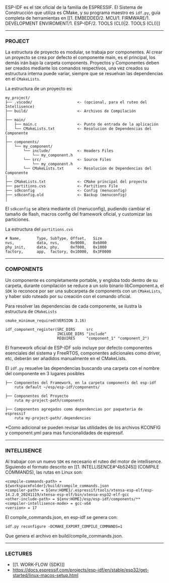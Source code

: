 ESP-IDF es el `SDK` oficial de la familia de ESPRESSIF. El Sistema de Construcción que utiliza es CMake, y su programa maestro es `idf.py`, guía completa de herramientas en [[1. EMBEDDED/2. MCU/1. FIRMWARE/1. DEVELOPMENT ENVIROMENT/1. ESP-IDF/2. TOOLS (CLI)|2. TOOLS (CLI)]]

---
### PROJECT
La estructura de proyecto es modular, se trabaja por componentes. Al crear un proyecto se crea por defecto el componente main, es el principal, los demás irán bajo la carpeta components. Proyectos y Componentes deben ser creados mediante los comandos respectivos, una vez creados su estructura interna puede variar, siempre que se resuelvan las dependencias en el `CMakeLists`.

La estructura de un proyecto es:

```
my_project/
├── .vscode/                    <- (opcional, para el ruteo del Intellisence)
├── build/                      <- Archivos de Compilación
│
├── main/                       
│   ├── main.c                  <- Punto de entrada de la aplicación
│   └── CMakeLists.txt          <- Resolucion de Dependencias del Componente
│
├── components/                 
│   └── my_component/
│       └── include/            <- Headers Files
│           └── my_component.h
│       └── src/                <- Source Files
│           └── my_component.h
│       └── CMakeLists.txt      <- Resolucion de Dependencias del Componente
│
├── CMakeLists.txt              <- CMake principal del proyecto
├── partitions.cvs              <- Partitions File
├── sdkconfig                   <- Config (menuconfig)
├── sdkconfig.old               <- Backup (menuconfig)
│
```

El `sdkconfig` se altera mediante cli (menuconfig), pudiendo cambiar el tamaño de flash, macros config del framework oficial, y customizar las particiones. 

La estructura del `partitions.cvs` 

```
# Name,       Type, SubType, Offset,   Size
nvs,          data, nvs,     0x9000,   0x6000
phy_init,     data, phy,     0xf000,   0x1000
factory,      app,  factory, 0x10000,  0x3F0000
```

---
### COMPONENTS
Un componente es completamente portable, y engloba todo dentro de su carpeta, durante compilación se reduce a un solo binario libComponent.a, el `SDK` lo reconoce por ser una subcarpeta de components con un `CMakeLists`, y haber sido ruteado por su creación con el comando oficial. 

Para resolver las dependencias de cada componente, se ilustra la estructura de `CMakeLists`

```
cmake_minimum_required(VERSION 3.16)

idf_component_register(SRC_DIRS     src
                       INCLUDE_DIRS "include"
                       REQUIRES     "component_1" "component_2")
```

El framework oficial de ESP-IDF solo incluye por defecto componentes esenciales del sistema y FreeRTOS, componentes adicionales como driver, etc, deberán ser añadidos manualmente en el CMakeLists.

El `idf.py` resuelve las dependencias buscando una carpeta con el nombre del componente en 3 lugares posibles

```
├── Componentes del Framework, en la carpeta components del esp-idf
	ruta default ~/esp/esp-idf/components/

├── Componentes del Proyecto
	ruta my-project-path/components
	
├── Componentes agregados como dependencias por paqueteria de espressif
	ruta my-project-path/.dependencies 
```

*Como adicional se pueden revisar las utilidades de los archivos KCONFIG y component.yml para mas funcionalidades de espressif.

---
### INTELLISENCE
Al trabajar con un nuevo `SDK` es necesario el ruteo del motor de intellisence. Siguiendo el formato descrito en [[1. INTELLISENCE#^4b5245]] (COMPILE COMMANDS), las rutas en Linux son:

```
<compile-commands-path> = ${workspaceFolder}/build/compile_commands.json
<compiler-path> = ${env:HOME}/.espressif/tools/xtensa-esp-elf/esp-14.2.0_20241119/xtensa-esp-elf/bin/xtensa-esp32-elf-gcc
<other-include-path> = ${env:HOME}/esp/esp-idf/components/**
<compiler-intellisence-mode> = gcc-x64
<version> = 17
```

El compile_commands.json, en esp-idf se genera con:

```
idf.py reconfigure -DCMAKE_EXPORT_COMPILE_COMMANDS=1
```

Que genera el archivo en build/compile_commands.json.

---
### LECTURES
- [[1. WORK-FLOW (SDK)]]
- https://docs.espressif.com/projects/esp-idf/en/stable/esp32/get-started/linux-macos-setup.html
